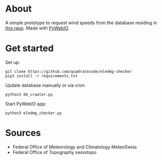 # About

A simple prototype to request wind speeds from the database residing in [this repo](https://github.com/quadratecode/eledmg-db). Made with [PyWebIO](https://github.com/pywebio/PyWebIO).

# Get started

Set up:
```
git clone https://github.com/quadratecode/eledmg-checker
pip3 install -r requirements.txt
```
Update database manually or via cron:
```
python3 db_crawler.py
```
Start PyWebIO app:
```
python3 eledmg_checker.py
```

# Sources

- Federal Office of Meteorology and Climatology MeteoSwiss
- Federal Office of Topography swisstopo

